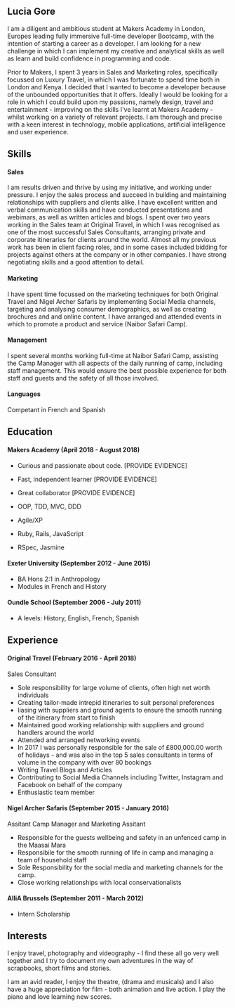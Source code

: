 ## Lucia Gore

I am a diligent and ambitious student at Makers Academy in London, Europes leading fully immersive full-time developer Bootcamp, with the intention of starting a career as a developer. I am looking for a new challenge in which I can implement my creative and analytical skills as well as learn and build confidence in programming and code. 

Prior to Makers, I spent 3 years in Sales and Marketing roles, specifically focussed on Luxury Travel, in which I was fortunate to spend time both in London and Kenya. I decided that I wanted to become a developer because of the unbounded opportunities that it offers. Ideally I would be looking for a role in which I could build upon my passions, namely design, travel and entertainment - improving on the skills I've learnt at Makers Academy - whilst working on a variety of relevant projects. I am thorough and precise with a keen interest in technology, mobile applications, artificial intelligence and user experience.  


## Skills
 
#### Sales

I am results driven and thrive by using my initiative, and working under pressure. I enjoy the sales process and succeed in building and maintaining relationships with suppliers and clients alike. I have excellent written and verbal communication skills and have conducted presentations and webimars, as well as written articles and blogs. I spent over two years working in the Sales team at Original Travel, in which I was recognised as one of the most successful Sales Consultants, arranging private and corporate itineraries for clients around the world. Almost all my previous work has been in client facing roles, and in some cases included bidding for projects against others at the company or in other companies. I have strong negotiating skills and a good attention to detail.

#### Marketing

I have spent time focussed on the marketing techniques for both Original Travel and Nigel Archer Safaris by implementing Social Media channels, targeting and analysing consumer demographics, as well as creating brochures and and online content. I have arranged and attended events in which to promote a product and service (Naibor Safari Camp).

#### Management

I spent several months working full-time at Naibor Safari Camp, assisting the Camp Manager with all aspects of the daily running of camp, including staff management. This would ensure the best possible experience for both staff and guests and the safety of all those involved.

#### Languages
Competant in French and Spanish

## Education

#### Makers Academy (April 2018 - August 2018)
- Curious and passionate about code. [PROVIDE EVIDENCE]
- Fast, independent learner [PROVIDE EVIDENCE]
- Great collaborator [PROVIDE EVIDENCE]

- OOP, TDD, MVC, DDD
- Agile/XP
- Ruby, Rails, JavaScript
- RSpec, Jasmine

#### Exeter University (September 2012 - June 2015)
- BA Hons 2:1 in Anthropology 
- Modules in French and History

#### Oundle School (September 2006 - July 2011)
 - A levels: History, English, French, Spanish

## Experience

#### Original Travel (February 2016 - April 2018)
Sales Consultant
  - Sole responsibility for large volume of clients, often high net worth individuals
   - Creating tailor-made intrepid itineraries to suit personal preferences
   - liasing with suppliers and ground agents to ensure the smooth running of the itinerary from start to finish
  - Maintained good working relationship with suppliers and ground handlers around the world
  - Attended and arranged networking events
  - In 2017 I was personally responsible for the sale of £800,000.00 worth of holidays - and was also in the top 5 sales  consultants in terms of volume in the company with over 80 bookings
  - Writing Travel Blogs and Articles
  - Contributing to Social Media Channels including Twitter, Instagram and Facebook on behalf of the company
  - Enthusiastic team member
  
#### Nigel Archer Safaris (September 2015 - January 2016)
Assitant Camp Manager and Marketing Assitant
  - Responsible for the guests wellbeing and safety in an unfenced camp in the Maasai Mara
  - Responsibile for the smooth running of life in camp and managing a team of household staff
 - Sole Responsibility for the social media and marketing channels for the camp. 
 - Close working relationships with local conservationalists
 
#### AlliA Brussels (September 2011 - March 2012)
 - Intern Scholarship

## Interests

I enjoy travel, photography and videography - I find these all go very well together and I try to document my own adventures in the way of scrapbooks, short films and stories.

I am an avid reader, I enjoy the theatre, (drama and musicals) and I also have a huge appreciation for film - both animation and live action. I play the piano and love learning new scores. 
